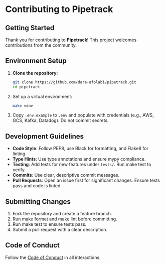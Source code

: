 # Contributing to Pipetrack

## Getting Started
Thank you for contributing to **Pipetrack**! This project welcomes contributions from the community.

## Environment Setup
1. **Clone the repository:**
   ```bash
   git clone https://github.com/dare-afolabi/pipetrack.git
   cd pipetrack
   ```
2. Set up a virtual environment:
   ```bash
   make venv
   ```
3. Copy `.env.example` to `.env` and populate with credentials (e.g., AWS, GCS, Kafka, Datadog). Do not commit secrets.

## Development Guidelines
- **Code Style**: Follow PEP8, use Black for formatting, and Flake8 for linting.
- **Type Hints**: Use type annotations and ensure mypy compliance.
- **Testing**: Add tests for new features under `tests/`. Run make test to verify.
- **Commits**: Use clear, descriptive commit messages.
- **Pull Requests**: Open an issue first for significant changes. Ensure tests pass and code is linted.

## Submitting Changes
1. Fork the repository and create a feature branch.
2. Run make format and make lint before committing.
3. Run make test to ensure tests pass.
4. Submit a pull request with a clear description.

## Code of Conduct
Follow the [Code of Conduct](CODE_OF_CONDUCT.md) in all interactions.

